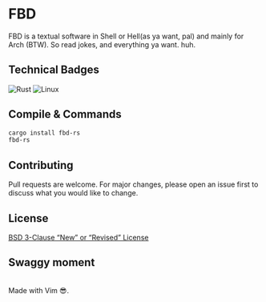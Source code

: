 # FBD

FBD is a textual software in Shell or Hell(as ya want, pal) and mainly for Arch (BTW). So read jokes, and everything ya want. huh. <br>

## Technical Badges
![Rust](https://img.shields.io/badge/rust-%23000000.svg?style=for-the-badge&logo=rust&logoColor=white)
![Linux](https://img.shields.io/badge/Linux-FCC624?style=for-the-badge&logo=linux&logoColor=black)
<br>

## Compile & Commands
```bash
cargo install fbd-rs
fbd-rs
```
## Contributing

Pull requests are welcome. For major changes, please open an issue first
to discuss what you would like to change.

## License

[BSD 3-Clause “New” or “Revised” License](https://choosealicense.com/licenses/bsd-3-clause/)

## Swaggy moment
<br> Made with Vim 😎.
